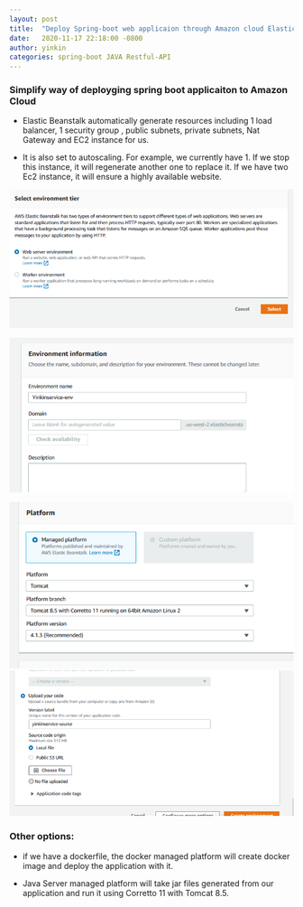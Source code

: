 ```yaml
---
layout: post
title:  "Deploy Spring-boot web applicaion through Amazon cloud Elastic Beanstalk"
date:   2020-11-17 22:18:00 -0800
author: yinkin
categories: spring-boot JAVA Restful-API
---
```


### Simplify way of deployging spring boot applicaiton to Amazon Cloud

* Elastic Beanstalk automatically generate resources including 1 load balancer, 1 security group , public subnets, private subnets, Nat Gateway and EC2 instance for us.

* It is also set to autoscaling. For example, we currently have 1. If we stop this instance, it will regenerate another one to replace it. If we have two Ec2 instance, it will ensure a highly available website.

![Steop1](/assets/img/elasticbeanstalk/create_env1.png/)

![Steop2](/assets/img/elasticbeanstalk/create_env2.png/)

![Steop3](/assets/img/elasticbeanstalk/create_env3.png/)
![Steop3](/assets/img/elasticbeanstalk/create_env4.png/)

### Other options: 
* if we have a dockerfile, the docker managed platform will create docker image and deploy the application with it. 

* Java Server managed platform will take jar files generated from our application and run it using Corretto 11 with Tomcat 8.5. 